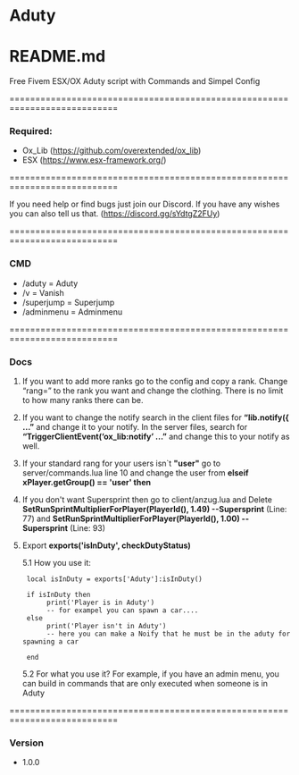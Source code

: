 # Aduty
# README.md

Free Fivem ESX/OX Aduty script with Commands and Simpel Config

===========================================================================

### Required:

* Ox_Lib (https://github.com/overextended/ox_lib)
* ESX (https://www.esx-framework.org/)

===========================================================================

If you need help or find bugs just join our Discord. If you have any wishes you can also tell us that. (https://discord.gg/sYdtgZ2FUy)

===========================================================================

### CMD

* /aduty  =  Aduty
* /v  =  Vanish
* /superjump  =  Superjump
* /adminmenu  =  Adminmenu
  
===========================================================================

### Docs

1. If you want to add more ranks go to the config and copy a rank. Change “rang=” to the rank you want and change the clothing. There is no limit to how many ranks there can be.

2. If you want to change the notify search in the client files for **“lib.notify({ ...”** and change it to your notify. In the server files, search for **“TriggerClientEvent(‘ox_lib:notify’ ...”** and change this to your notify as well.

3. If your standard rang for your users isn`t **"user"** go to server/commands.lua line 10 and change the user from **elseif xPlayer.getGroup() == 'user' then**

4. If you don't want Supersprint then go to client/anzug.lua and Delete **SetRunSprintMultiplierForPlayer(PlayerId(), 1.49) --Supersprint** (Line: 77) and **SetRunSprintMultiplierForPlayer(PlayerId(), 1.00) --Supersprint** (Line: 93)

5. Export **exports('isInDuty', checkDutyStatus)**

   5.1  How you use it:
   
        local isInDuty = exports['Aduty']:isInDuty()

        if isInDuty then
             print('Player is in Aduty')
             -- for exampel you can spawn a car....
        else
             print('Player isn't in Aduty')
             -- here you can make a Noify that he must be in the aduty for spawning a car

        end

   5.2 For what you use it? 
       For example, if you have an admin menu, you can build in commands that are only executed when someone is in Aduty

===========================================================================

### Version

* 1.0.0

        
